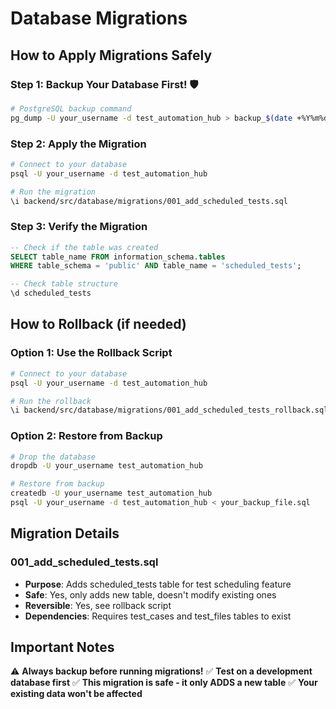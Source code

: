 # Database Migrations

## How to Apply Migrations Safely

### Step 1: Backup Your Database First! 🛡️
```bash
# PostgreSQL backup command
pg_dump -U your_username -d test_automation_hub > backup_$(date +%Y%m%d_%H%M%S).sql
```

### Step 2: Apply the Migration
```bash
# Connect to your database
psql -U your_username -d test_automation_hub

# Run the migration
\i backend/src/database/migrations/001_add_scheduled_tests.sql
```

### Step 3: Verify the Migration
```sql
-- Check if the table was created
SELECT table_name FROM information_schema.tables 
WHERE table_schema = 'public' AND table_name = 'scheduled_tests';

-- Check table structure
\d scheduled_tests
```

## How to Rollback (if needed)

### Option 1: Use the Rollback Script
```bash
# Connect to your database
psql -U your_username -d test_automation_hub

# Run the rollback
\i backend/src/database/migrations/001_add_scheduled_tests_rollback.sql
```

### Option 2: Restore from Backup
```bash
# Drop the database
dropdb -U your_username test_automation_hub

# Restore from backup
createdb -U your_username test_automation_hub
psql -U your_username -d test_automation_hub < your_backup_file.sql
```

## Migration Details

### 001_add_scheduled_tests.sql
- **Purpose**: Adds scheduled_tests table for test scheduling feature
- **Safe**: Yes, only adds new table, doesn't modify existing ones
- **Reversible**: Yes, see rollback script
- **Dependencies**: Requires test_cases and test_files tables to exist

## Important Notes

⚠️ **Always backup before running migrations!**
✅ **Test on a development database first**
✅ **This migration is safe - it only ADDS a new table**
✅ **Your existing data won't be affected**

